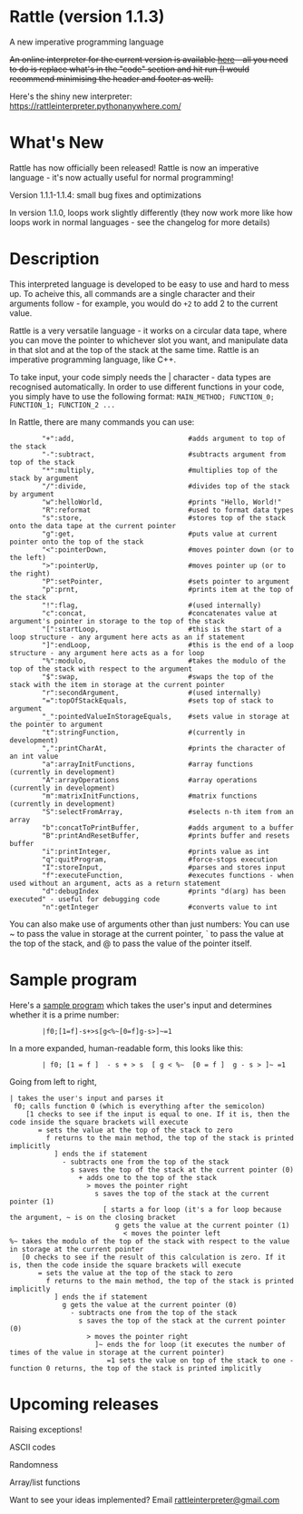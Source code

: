# Rattle (version 1.1.3)
A new imperative programming language

<s>An online interpreter for the current version is available [here](https://tio.run/##7T1rc9tGkt/1K0bgJSIkkiLpbLJmothex65z1V7sSry7H2Q6AYkhiTMIMHhY0p0vfz3XPQ9gXgBIS15nvVElsjjT8@ru6enu6WnubopNmtz7rfeWZnmUJmQymoymR/AT0hXZBVlO@8s0pP7siMAP@7WO00UQk20QJernVZksC@giVwszuqNBoZakZbEri0fFkyRUi4t093z1YxEs36ileZFmwZqqRbs0SgqaqUVxmu4ep2VV3FPKoctMG39ZZhlNisfpdhsk4bMkpNdmX8bUlhw0N8H@GuWFC@5xursxF0HDR1kW6MV0mSZQvFYLg2z9NA60ol0GC/5LuVrpixaQ004SuKbfgYT8TbR7maolNAmfis7N@UWJrHFNRQxh4cqewFNHvatnFc1am11ElzTXp1akfwVKAZLzmn/VUnJBLud1lTEs1A4naoU237qtY7FYeTkf3Pq/OekVmygn8F@xoSSOtlFBVmlGknRE0hVZCWJrWIHBm/AvMKCs8GkQ57SuMyhtA3DmcCNOxQ9AjPl2rPahXiS2bFUodnb1WWx@HGk8J6dkMubltaioQOV2rGelbDqlUG45KPo@TfiixEbSFio3l1aobERj9eyXItig@mVWUoswcliOgzBNTgqygcqYEpplaZYLyl4ZXbNfJycngngwzDuUvl9LIk@qv6Yj9iM/fv81uQS2SUgQhriocgtEysmGZpRcbaLlBgqpwBXglQSAyWUtd8lVVGxA0F8jpwH6ydsgLmk@J98Mh@T75y/Jrsw3vGWO9BgAhuHMCAooW9yQAZ/viryT7LuKMiDScgMwSyD1gC@G1QZvYJrFJkvL9YYX9/0RebbCdjBHAAmI984bELaeqw0MAmcWopfmZEEBcQDEujImNSLPsYurKKcDwC3vW9kLK9fMAIodcHzcpNwucLZsaIRmVVsKZ2cIOIpjmIA46nBgmBtAJDekiHBy/WhEyYQ1YbBZCZ1cRUvqk@G3JN/RZYRiLcD5jbGI95QDxpFuERIST0jeGXLIZCI@FWkRxL7OI5y58NAGdsN/RtBfHCxp3yPewPM4OBeWEiLfxVHR976GSlbLJnshgGD3GawYrfpACokjoRtUtQICq2TH7zwf9/DFBYHxa3BrNwu6KwDVnxS2YUtLezQNtvogVmaCT@YmlurPr5IabcranKthMqJfz8zXajNalFliYwtpiqyHGK3b6j3DqAwERj159erEGNfCR/1BWcgrbyBRPJj4VgdHNp51oVbLQhOVncjjfCX@Keh2N2EytBeURTpkeiaXEFwgBDnb4bih801axiBOaNVyqkrvIrupZ9uEAUHozxUiIsppTLdtKNf6rvjwmi77XgADeOQMJEzWx258G5tyqkyi5n3/0gs8nSnp9ZLuilljS@z4yKyYjILdDg7pPoPyG9aOgM5dGdNEZU9kp0nbjqw/yC1lztrCko0hZUC/eSg3olxI2gV5LhlK1b/yWmZNZrO5qARKR0jmLEjWlCGggveVpVeFl9FcUaDwoyVBddRqGODCm8mygskJwJvv2jN8igppZEtQagyKVH1OxvY44o8zMnGSp26rT1rqJVCzpoWiJrJJD3gz3wIXaoyriRjK18fpmSJxQDh0hWDZcFAN4hvnTQ@PTFnJNZyRUsvEJ69FOkvAGenlV8GOfQa1B07mOEpAzMSBNBRZa416PYayUqrNfdFXvaaeid9exZBVSVt7zpJZumUnOIm2uxT04h3NVj8thT4Mwk@o0y8RRKizXH1WKvq@trdrfIBiF4PV7tDIvyHI/RWWFS6zp5xfOnpQONnV/5nFZfLkcgB/xjRKB7fX8GKZ34rln5E/OY49zl/eiyxdZwFHa4jn1oh8F4XkJi1RAgC/4p8g86/hTEErgKlVDzxbbi8yGrxRV6Fw2nJDQVSxswN4bQUmAnAZ6JT8mByIf4HDdC2XFktNeVJOVWVBUKGaGMd4PjrVC88b/TfYSiq0IlfZAa4RwK2YHEkvj7GXV7j3VX/PLs3zaBFTYS9748n03hd/@vKrP9//9eeHn79@MPJ65HPcwxnNmXkRgFIL0pKpM6jWkhyUdEVIJxT3YgqQYFZUVgnH8GuCu/gBs0tkFUd0df7rhh63/wJW5Hl1kUvs@zq2kxRWi9IeoNRF@uaBKAaVJy@20flGjI8VbQqr6OdyOMEThjU60xspnanQti7LVcl@hY9TJIBvCwPlF9Ja3edilQe52hz@Kc0RVR3HKKs0wyFgVveyPvUqS@I1sySgXkE7h4bf9dH7WtfCa7O9MrV1jLvs@mrMB/uN@cA55rRz0Kk9qhwaRzk2LAdLhcIpjhxT1Ke6itOgwA51ZrQZr26CQqBu5ndrWebUTaMn0J0pLvBfbXichmC4S8Flc8dxpnTys7sT09Iymz10NxNj@o4BwUpAvKPaylA0A6GPEiRnzbmPRDrTdK5psDIMIcQ77bYzAI4rojhf/sHfy3rQdBFDC4N@BqS42VFBfoM9pYj@LlqiBPpfrW/vzJsFYTjQC4feLC8XBZ50Rs2pN9uWcRHt4huj5tybhdHbKKRG@ZU329A4Tv@RZrE5zg/eLEMnzxb1xB4ifcx@QBMEhQc9RLUXJ4zW3BOEKyX9yQUsfUCmF0DTKAEE3LtgW8AnQ5JTCqZlnF4xUoW0CKIYKL2AExoEKiqq0IJ3mOsTymHh6Dcz5rn2ZnCeGoXfeDPBcd@lV4lR@W1V@bedUfUCxqDFC15r1O2gWZaYIx17MzwsjdKlNwOVZxmY0Je4BtCs0BtuVM29GRx1jorPgKxpWMapUf4f0Bdo20ZphisQTld2lhv1F96s3sJPfilBZhoQP0n0hH9H5@Oz5EcuN5zABS4IiSxd2Eb9AJEGnT0G3eyROZcA@Bv9xc@SqLoBMAd4JGCeg8YecIAeKyBpVULAHLpZUMZRwK5ZtGSeulTfvt4WEIm1123j/Yj4i@myeAomA/NmGwALSdqX6YtaHTSA/iKW/SgJfwAdzQ0UCaBngOu1VfuLN/uljAqhZRuVz8ReeIbOG6NuBYx0TZdlQRtoEoI0oItyXd9CWRYE/vyfooYzD4MqrNgHH5QpD0z0Mym7zzxfyGIN@BI/zP364DStTU6@bfAGVNBKJjK3bZTkILag9O//BcJjGcQxvyMFo20NsuIBbw9HW8RrighAbkgJS0MTNYGZlaw3PnCPueWZeivc8csgIWmG0MrIcOjg4Mw/Ar0NSTSiIzA7ChIAHQEGRJTwSG/T7EaYKgCLFSerE@bGR4kWJLVOTdH2R5kpbK1qOKYnGiSr8MeIpCuO7fd/nVeR9l1jx@Vky1Vk49Xgh7uN1C6C7cu1Sk1UT2FPTmcGEonoqNW0GK0K9RnUsxTlwb6rq8bT9k@jR@ApM0W4W8CBo0tj4XPfNtX3aXbZNPRc3grMPYeWG9Iav5YV9GGHlsNKk2/c4C1v8YZw3KJLxGzQc9@W8p0w2qW7/lDxzkumEfeuwQp9RADEmIcX@g5LxL7K1rjJcnu2IdF2@NXeUa3XuXqtoO3GO@qz5Y/DnWrNjrUjrWcXcR2M8cF2mcn3xrZ3sG/bJX6zr8s9nlOcOfyGt9uN/v7b6agJL42tGl2N7@Fu/BAuRzcpXBjp3M66oBETDeHYIF2HjtLAQcqBkyZ@@x6xRJnDHhYSzDc86rwYLWAgecPGcYiFnhCiYnc6ndSN3TXJXEvSOinUukrncMaSqwsO0DJpVjRMfgL/RwOn2JYeAlXXcFypiMATpriqauaQ8IFJhJ7Z2pzBeCnyS0lLqq@1KYoI9cdao@/XHizJjfJaEGtQZyebAEM4aCLVztDzTb@lsP2V3lZblNuyH3ETZNv/A5LQa/ZJ@G/QP8KCQ8rFcKVqdJxu6CpASGiQR8z0z@WlD/kfmqXMo13DM09C1YI7CsQZHdJltAUVsZ@laACEfls/0jchOhLRXdUdAsw4i7YoZtgxRwOwFagIUzxSrnYBKdadLiLqDP32nq5cbgupAk1UFWiLRGJSAADQW@tL9UJvNNUaIR32aHRPa8Q9kY5mNeHZbIAQSIeLsW55GDGjMJIANEW9EWMiXaDqtTQ5cgRp6BoVwzzw4EYqGHG6rioXomcos3sfTMa@f8Bszifj09P@4mwyFAuC@Z1aZUcCQ2ILdGNHOEXHYGES8bdhUGhTM27uXeEhTaEC0PtsyPblXCElX@edEtNCnTuMRWvDtqODSKRGbNMVSrWW2k/JJVKPFQzIFRbxsLm3QRYF8l6LY59ra7119BZk3WvUSYOsZiEhHv8Te@IdecomkjcLVfsH3e2PjQ4cFFcbDcg/mlqN7SYbxzzNm0dn76fY6dnE9x14DUKJUBGxWIXxVQ6THI5AKATKoYRU6jhamIubgYnWFqCb4QR3@gq5Li6at0eliDYy2tlFRR3oTuVA6@qiTVRZNxyIJulyF7iSH9mSmZhS0CIrEW/cRmrDXA1d9fVhEDjsROCQIbA@sO4WhfwGQiCQf@BLPJdUE6XcS6YiAWNbpyrmxmIrDkjVxAAXgTsCPsWA1PYGgf4u4Ha4Pr8Q823a0jqsmGwjYc7vnLONM19cG0nuRpDTi4osojo6jDJqq32J09KmnT69Awl0egCBTrsJdGruHLzxU9F9zE53FmpxZ7tKISC7DBDUE/HVQq9FFAyUsE6wOAoahKTMqeaMVkMPeqw7jdj4JydFUDS3E2JNSrb2XtgEE1cYhKPIrVsdW6ervOOG2rmmITnoZ96H6/AyUkcxgHo5LRrWg8cefGDh@hJFbajZuyOD7W@BGkPVrPHUpb6ZeKrZrrpGVZG0Td8Kqsv3JeXOhQMXHGMKFgqSN8XFNCpWGM0lOoLF379vRnKJOs2hZUdumG9iDItEdzTYsSIdk2icSHMYiTkhtytEoQbeeLfTIwSI/SiCkHdHk3EDSYb7kuT@/dvTZNxCkuGhJIEJ2XSoIwicskO2Fjvd2OAqWttx286pda0IQ/G7/Wg1J2WJJveYVZHbEs6UXi6mamrbLP7f62VqHW/jd6DN@WDEQF6mxkuhjFQ8n4ggvEBWEQSnKXv/BHVRQqsnRjxe9Ug4HI8J@jkwBpOjLNqCprOEo1kEsQrEPHn@lPT55TSc32kS37B26PBO8PGU/oLLb3vq26AHtb0x0dfJIx3UlfISmsD/uXVSSZ528sXeJ9jBO6HVicI9n1bsW/eh19YNYwn@vEa4ppb4BpmrYiK@R9v8WCgelEIVGRJ9kzAqZ2XCX@Gc5DLuoWoQCZ7h2E4TRWMATqAYmmMKFFQEZUhmnwUwvPb5g7oIRwgwuOItzTBMP2LTLijGKRzyatkmZdsz7QN6dkS9uqMeugIJmuIQtCeyHZOxHjUfxrZasKHal7wzuVSfapiMOpAdDhiLjUJKd/iHZEVfsnLXIyHnyOP3H7AxiJV7oP6W8He2IX9oOyIvYsoi0zGOn93SsQeTGGkTFEVM2ZC7jMLvh@ttEMUjYBtmLwVkFV1Xjz6jPC@h0zxNk2PPt6N9McS8ZhXVnjIjDBxU93u9nqq7aOIGI3xyqsQ@crt1kQHdaMGuVJRwn6PGCFHVuWhrKmJIRfTY@ge7cyNlUkQxt8XiNMfIIzEVC17ck7c9M2ER0s7AjL2enrQBdmh3WqBswzNOQVcbN58WcqTUrmQxe3dFFkHOD/@8KFcrRWkCNQH93iKeDe@0UnwiDat1HW978L8dNOK7Hhd9UtvidlEUB7OGI6qiE/pfYgf9i@DRafQ0F/DYTB6XrSp0VTCnU51jCUTYicWqmWaM6QM0@4i8Higw2BfPesA0Z5ZsgJkRq4jndrB0bbfx5Eqn067eONWzhsw6jgdKe@vzd6vAdQWguhRRS5GTUSdgyxQYcrLHS0yziRznkMaOEBHYn2p0h7DKlO0gk5HIRzM/e@rLW/eY@mZqP@Iu2uvrF1o/Y2iOiD3QDaSJ9iYSJ/nrx5rkr8okLdPPmubDjzXNh8o05Qsp3zeycNQv9u5yhiBshU1ruTp8QyCqrNfyx0fnSnV7o7zX8gD8DhjSmt9k/rviRGt@0/nH4EVrGvfmgi/34cKjO1FYM@kyUbVxXaNqjJVXbxQnbYHF@5IOzzYnjEsL1M@WvQL7sdJEut61krpCnZRiLFuL61VBKxk1AnB7RlYebQgWwuoyzbsV4FZ8YjxczWPtoDwuzr@7fXbw4GRoZAtqeMFQebEMUjRDSw5oop2h39TqTfsKBwQTD/nWBtSJ5TgrbhnErjPCLW2Qi1t28J7H0aeJgoNOvE8TBQcfqr8vNPBjuek4dpy0vysb5Q9t8N9FG1TY7tNQDG@9c9sfAjY3/UOh/OcplB/5lNKnf8u@PpTO@lQmbmpWXI1AVpYo46CQPd5EVtUbXHR1z2e@3VyNDviM3PMPixXuClrQOt87MNVoVwWpusVMW8Px/k9NAF5GGLjeaWBKEo7/6vUbFjWFgWI8bBUTFXIHtzNgsruPPZzj3Tf2Dqd2MwXpdvcj5jtsCJHsjjFtTCWK3bpIYo9YBXB2R7@2j2QH/@h5ZJybioPUOS7cMW164n01JzgLmlY3MRvYTFBz0H5mOzjNyHggLmWSlFRRYV0vtdr26Nj5Yk0DEcsxA2SdiXSURXVGuHXEPzmYbOyaqwOu2so8dEnN5KO@Iw3yvCdj2xiQklwQD@QZWcXR7jzDDOGYVXsRJecbkPZ9lpHnDSUJvcLM@SxYE6iUU3@AzzXTLeYwzEmfjtYjMpl@CS0xlooXYwDHgCwDmgcZyTfRqpBfk1GnFFJ5Q6W3FnjI8jgLZoHC9wxfZL04YrtvE7bovPNuJHQdX7PcWDcwfmvqa71Z052I/aDsPecywEvTC8@71Zz0TpQ3a1bSKJULSDCRTw9EoqgVe/9LWfbLmCbrYqNuW1e0PvTxE09rL6IXRD8IuEiLAkOTrKdyJJi62gQxdJsELGlQmrDKUE5oKKRh9QhZPtbg8YIwtclIBxkb9eMReRLnvBVXVNSxpayFjye5PCHr4VnifDk/OuDd4jxZXAnMZoiAYnWYiS8MZzzMeoCpfVnS0QHZbxO4vpBlrwyY@ulxJDmBk8H4aomCGRxVvkMegF1Z/lpMnNpeg2bKrDOmTs/PWOdZfoSCoupPv9WVM9J1MfbIWktwr0zHudUcspt/SYfjkHdsNfeRdlmNavRkz36qJk/YRutNwbPKTvnxry5FOeCdS@FqR1QsN8QM38Aq4ytEGsL8a3S707mzXtTM7XxE35WNRKl2x59oMx7byV@crwS6lmpqYnx76N4CDZXjNjyO/8CjhkenH8GdIbjqWJc0/xa4bFhyO05lHmsjMaN4f1gmoCdG@I0wR4qwKHPVWhBvCW6WMZ46qNlhTnqhPJ4NT88/G5AffnjylB0zNMjiG8BySBFxAeYL2QbX51vMaS/@wNRTPEfHMo3LbXKepVcDEkCHIDPPwZTHYcqt9ZVqDceVdeI0q0E9MW2OjKPGVL4yE615EjQ80bD7UNKD11/GoP9qftDjyHtpPF9x2nPH@NP5FWoGEtsj64RlqWXYPMQUahj4oAci@klafc3G/i8gdavb9WRGSw6qopolSmBJjYUhteDJ51GUMIUCy@ovTHA94mC6HoscpPjtZKi68VBETGMewXZl6UZIlWOgDrxVepuK7h4o3YVAFldfjDOqWEQsrXpLaCRfb2OvIqKRi7gWGwta6maW2UxGODuU8z2@qu82323YlXBd9UNPvIFIfyGXXyUNMUXHwSYeX5VwgIo8@w3vIxVw4fnxPOJKZHLU4UxvnRV69Y2ZtUzKhFYeGrc/zePw8pQ0v8ymIbCgoaUe1qY6D/TEvA1vHcXXtOkbFVPQpglacuxsauPG1mexd/DFE8bKa/3E9ZrR3Reo/Vo6e2d3yrvQOl3xXo4X21krHp4VHb4WZf8jCvVm/8R3oqZfoxG9dhTlkX02KAmd7TOvKUy7cYYND0@mky@@@uLP97784ivrhKpzRbDE0fYc9naQO6Skinjb3E7j8KX7QkH5YiDNNq0/zdut8cMF7D7fRdZgdFtfEXbAQ/bOl@qHzO2Q@Tnn2CKI95nDPmNbqQ4OfLn/oejkfDZiu/N1njVBqywpaqKayoMGgstIkUIuUfsSzrkqOwozWpiihd99mbDsRPiYl2cWJzl@a89cJAxRMgdguch6iP68NVZz9x6iCp@fMAiXlA1TqewHW1T2@NlWGK9UZPoTU0Gvdl1vLW9iWLpHbK3OmU1rmVH2TrxySTK/IrTZ6rIRfvBJ6GP@FZqe5736bfT5q1fo71xjF8fvyDPyglxMyCVZkMVDMp@SxeQ3ANQayj8vZ6ibHPEv05aFcPz/Nv1/) - all you need to do is replace what's in the "code" section and hit run (I would recommend minimising the header and footer as well).</s>

Here's the shiny new interpreter: https://rattleinterpreter.pythonanywhere.com/

What's New
=

Rattle has now officially been released! Rattle is now an imperative language - it's now actually useful for normal programming!

Version 1.1.1-1.1.4: small bug fixes and optimizations

In version 1.1.0, loops work slightly differently (they now work more like how loops work in normal languages - see the changelog for more details)

Description
=

This interpreted language is developed to be easy to use and hard to mess up. To acheive this, all commands are a single character and their arguments follow - for example, you would do `+2` to add 2 to the current value.

Rattle is a very versatile language - it works on a circular data tape, where you can move the pointer to whichever slot you want, and manipulate data in that slot and at the top of the stack at the same time. Rattle is an imperative programming language, like C++.

To take input, your code simply needs the | character - data types are recognised automatically. In order to use different functions in your code, you simply have to use the following format:
            `MAIN_METHOD; FUNCTION_0; FUNCTION_1; FUNCTION_2 ...`

In Rattle, there are many commands you can use:

            "+":add,                            #adds argument to top of the stack
            "-":subtract,                       #subtracts argument from top of the stack
            "*":multiply,                       #multiplies top of the stack by argument
            "/":divide,                         #divides top of the stack by argument
            "w":helloWorld,                     #prints "Hello, World!"
            "R":reformat                        #used to format data types
            "s":store,                          #stores top of the stack onto the data tape at the current pointer
            "g":get,                            #puts value at current pointer onto the top of the stack
            "<":pointerDown,                    #moves pointer down (or to the left)
            ">":pointerUp,                      #moves pointer up (or to the right)
            "P":setPointer,                     #sets pointer to argument
            "p":prnt,                           #prints item at the top of the stack
            "!":flag,                           #(used internally)
            "c":concat,                         #concatenates value at argument's pointer in storage to the top of the stack
            "[":startLoop,                      #this is the start of a loop structure - any argument here acts as an if statement
            "]":endLoop,                        #this is the end of a loop structure - any argument here acts as a for loop
            "%":modulo,                         #takes the modulo of the top of the stack with respect to the argument
            "$":swap,                           #swaps the top of the stack with the item in storage at the current pointer
            "r":secondArgument,                 #(used internally)
            "=":topOfStackEquals,               #sets top of stack to argument
            "_":pointedValueInStorageEquals,    #sets value in storage at the pointer to argument
            "t":stringFunction,                 #(currently in development)
            ",":printCharAt,                    #prints the character of an int value
            "a":arrayInitFunctions,             #array functions (currently in development)
            "A":arrayOperations                 #array operations (currently in development)
            "m":matrixInitFunctions,            #matrix functions (currently in development)
            "S":selectFromArray,                #selects n-th item from an array
            "b":concatToPrintBuffer,            #adds argument to a buffer
            "B":printAndResetBuffer,            #prints buffer and resets buffer
            "i":printInteger,                   #prints value as int
            "q":quitProgram,                    #force-stops execution
            "I":storeInput,                     #parses and stores input
            "f":executeFunction,                #executes functions - when used without an argument, acts as a return statement
            "d":debugIndex                      #prints "d(arg) has been executed" - useful for debugging code
            "n":getInteger                      #converts value to int

You can also make use of arguments other than just numbers: You can use ~ to pass the value in storage at the current pointer, \` to pass the value at the top of the stack, and @ to pass the value of the pointer itself.




Sample program
=

Here's a [sample program](https://tio.run/##7T1rd9u2kt/1KxBqE4u2JIty0iRqnGeTsznnbtuTZO/9oCgtJUISbyhS4SOOu9789e4MHiQAgpQUJ9tt9/reOhYeA2BmMC8MoO1lvk7is9@7ZHA8IIskCOPVhBT5cnAPSzqO43SepdTPaUCSmLxZF@RJsSLeGRndm9y@Nzm7S8aj8ajTeewXACmdkB/8OKRR5/FHmmZhEk@INxwNzxgg@MF/8oQEyaRD4If9CugcQC6LeJFDhxukqql@bfz3lPhlIwIwYMBk4@fhwo@iS5LlSQotYuKnqX9Jwphs6CZJL6EoIJvkIyX5mpJtEsY5TbE7fozpp5x89KOCVoPQKKMADVa8oXGePSJJChWXc0r@WWQ5iZNcq30wGJCLdbhYkwUOvsiJn5kwSI9BDnNSZGKOq2Xkrx65Ai34@0MRLt6TbZqsUn@TKeh5Ef72262nxW@/Xd14OV2dvPLm2c2z6Wg@mr8bzVY378CfHv75dOaNRiTMWAdsTwbEj2C1MSDpI40uJxqs7HXmvfay8c9nKlCvAjougbJpXCDoNY2ihFwkaRSwwqupd/5hdmOQnTzMpqsHNz9PR@fbD7PVIHs4@3zubcliTRfvM8R3RgEDSyDMtsgR1DYNN5Ss83ybTU5PgfPoKomWQ8Da4j39tFj78YoOF8nm9ENBM6R5dnrn7nfe3dMwG@Rr@BUXmzlNB/6AQRLTGX2YTbezETAYhVGh2eSwIb4b3z0bn4abbcRIB9DzFBh7sPEX6zAWowCp80PBjs9GpxmDO4DeA0Fn0gN@ohNytUWU/PjTG@BxBC6q@2ROFz4yDXIrR92KAkNt/TSDHXmxpsDnPjA79EbOpJttfumyWT69Nb9VLJd@lNwiwDmr0WK8OMserjz273R@e35nNp7fgf/dBqqPvxhjY@/e@N7t06TIYXaDOR/yS/@tuH5Oc9yonEs4qTkzUZAxV8vR98B5y5nGeMuS72BXSgASgZdJIXdowQSGHwQo72A/LrHdcmQTO8avqwxGG50Aj8FID44/42goH65ejh/UygkZPCRkCQMmaehHpJdEwYQDGQgorCl0mX1@sEL4xBXCgP16AZAZzbkw4OTfoBACClBY2RJFHnLGFUiYcLXm0mntf0Qhc0mujjLOCrDtcPkXfoz9ozwELuTgsr4USbdQbvmwS4G1fJgx6YG4ugijyJCzC6YMKkGL4pVxIzAjMG5@uQURCrIf9AqoEpKtkyIKYK71mYBMWCQxcDuNEeLaT4MBEiQQK70I8zXOTiAB8JdyEZyjME1iFPqIhxCkbIazr9q6YlnkLRsVf@gnHzffhLy9tU1AMidvb43fqoPiQi5pdmvcJxTQcluHCCUMGSuQpGTqQEOnT6Cpw4Hxj7dnbDjYxs8nSBdUSPBfnADEhQ@IgQ2UAj@AZiQ9OlwNydvYRf75UCAU1GsbPwVx2XP6Ry5AAIQiz4LuwTXHOCUhP2NG4QsgQBFHNMsYWoOkmEeMIzbDcuHvAOe8IuhXuyCCrrDdYXch0eFfoNX8kqTIU0DsHD8XGf5@NfaQVCB2SBqCEbBkHAfCAEc1Jw77jq3LcXKQD45zhb0HsA/45440AXBDwU9Al5x5ekgDV1F6qyiZw55B2aZ@lvo/UwtTugWeVEu4MHqSP48DtThPtj8tX6MsU0vRcvBXVC0SZoJaFCXJ9llSlMVdpRxAptr4iyJNQXs8SzYbYKuXcUA/mbCMqS1408xs9rcwy23tniXbS3MRNHiCW1IrprDFoHilFoL18QKsD23BwAD5U5DB@qJFy/FOEtimvwMJ2ftw@yZRS2gcvBDAzfmFsayxTUUMUcNVfQIvLPU2yCqatT7bkALj23SDAY2ck4GnVmjTgNopFxaWNWDldNa/9v9npIv6HG0D3LJRuAGRDvsbBNIQ9/FS0FBbLAzehFahhZQVvvDB0K3qDALWG3CaV4tvwg@04Oq4W24vvUjsxLJQ2vXys9jTONJoRo6JNGIrCVA2lbusmpWyl5RCuZOg6MdEWIJif2gLlXtGK1T2l7F69kuRV1D9JhX@iEoYOSzHQZDER6jp4wDkPU3TBDQKp@yFjTePjo4qE@IKher3kshe@dd4yH7kxx@/J9Mc7Us0lGBRBXdlmFbjDg/qNo4r5o4BJheVOOXqe@N/Qk5Dx4S5WdmMOUxo6G6LbM17MuuyL00PKANF1JfmwpVk32WYouUjNWi/8iS4bszXaVKs1ry45w7Jy6XQwSEaNs4VaGi2HrRT0EJhVlQmzaiQOyX6pIbkJwRxEWa0j2qcwVb2wtI2M@Z7CpvcF6arGBpbs6oNBWc54CYFaHeuwXBgVPkbVO15iJPrhUNKPNaFtU0LAHIRLqiLxmW2pQu0LBc@zm@ERRxSBhhHuoVISFR8HBhyiOeJTzlo7sjVeYQzF7OKz5lxPAR4kb@gPYc4fcfhzbkMlC2ybRTmPed7qBROdIiigTeC3WewYrjsASkkjoTKL2tFC6ySgK8cF/fw@TkYFUrz2m4WdFcaVLYfbMOWnvXRtLblB7Eys7k3s2JJWYp18kwk9KqJuFptSvMijevIQRIipyECq746ZBiVNYFRj96@PTLGrS2/@lCt4@1bpy8x2vfcGoBOHa26DOOij3OE@AfM9K3HpF8XXYoBM/wyxbMF65b5ELAVS7eh7DlW5W6eXlYDNy1GkOiWQg/EHgXPvg17GuzKe6CLnuPDAA45QXu5h2DcOmLkVJkszHru1PEdnZ3Qct7mk8aeCLhjVnhDf7sF9dpjrdyGtWND636KaKxyGnKG17aXqg9yM5izrmGpjiFlQLd5KDuibEja@lkmGUq1nLJK2niTyUxUou@MZE4xZMEQULZ3laWXhdNwppg@@LG2q3XUahjgYpdJoZxtecCbaxMcfIoKaWRPMEcMipQwvVF9HPHHCfGs5Kn66pOWFgXUgEOnGHhs0n3eza01FwaIrYsYytXH6ZrSrU946xLBsmO/HMQ1NEUXlZ2s5LbJUKllkpDXIp1lwwnpZhf@ln0GgwV0ahTGIGYiX3purLdGvS5DWSEN3p6AVa2pa@K3WzJkWdLWn7NkmmyY7iXhZpuARbul6fKXhbBkQfgJQ/gNNhGGKDd8lYqeq@3tCh9gkkXgRlts6QcEub/EssJl9SlnUwsEhZNt8E9qXCaVkKXxTWYLWri9ai@W@VAs/4TcsWgwzl/OzyKMimgNUAUNyQ9hwMIcwB8Ys4A/QeZ/CjFoFnOD6JFTl9vzlPrv1VUonMbCjlx3AK9h4B64DKxBrvH64l/gMN0@pflCM3sUBaksCCpU5@AG6kerpeA4w3@Cl6O2VuQq08UaAew2RkeGXYy9vMS9rwZgtkmWhfOIgseD0sIZeeOz23e@u3vv/udfH99692jodMkt3MMpzZhj4IM5CtKSWSZokPLgXCWkY4p7MYGW4BCU/gTH8DsWfXvEPApZxRFd6n/dReOem8@KeDiJNIp9V8d2nMBqUdpDK3WRrqkQxaBS82IfnW/E@FjRZmoKONOBhxqGdTrROynA1NZ1K5Rbhb0SH8dIALcuDJRfSGt1n4tVHhT7sgSMtMhQqY5RVmkmv8/85UWl9Uof4B3zAaBeQTtvDb8r1ftON6grh7t0knWM2zzycsxH@435yDrmeOeg4/qocmgc5YbhBNRMKJzi0DJFfarLKPFzBKgzY53xqi4oBKpu7m4ry5y66b/4ehjE1vxzvT1OQzDcVHDZzKLOFCC/2oGYTpPZ7bG9mxjTtQwIXgLiHc1WhqJJl591Zaw7j27IMJjONQ1ehiGEONDdfga044Yozpd/cPfyHjRbxLDCAE6fHcwI8hvsKUX0D@ECJdB/abCdE2fiB0FfLxw4k6yY56jpjJpjZyJOmC6NmlNnEoQfw4Aa5RfOhJ0q/wMPlY26V85Enkj0SReRPmI/YAni2ac4/eLxlyBc8RgOO4Lqeeew9D4Zn/PDjT45O2dbwCUDdhQ9p1FywUgV0NwPI6D0HDQ0CFQ0VPHggwHM9AllsHCMeBnzXDkT0KdG4QNnIjjuh@QiNioflpX/uTWqfoYxaP4zrzXqttAtjc2RbjgTVJZG6cKZ8PM1o3yKawDL6m9JYg49cyag6iwVN4GsSVBEiVH@bwALrG2jNMUViHAp0@VG/bkzqbbw8w8FyEyjxS8SPcHfMWz4Mn7N5Ya1cY4LQiLL4LNR30ekAbBnYJs9MefiA39jpPdlHJaxe3OAJ6LNT2Cx@7xBl59@JmUJ5nhgksiSpYvAdBYsxpbo29fZACKx9lPbeK8RfxFd5C/AZWBxaKPBXJL2TfJzZQ4ajZ6KZT@Jg1dgo9kbhaLRS8D1qlb7wZl8KMJcWNlG5UuxF15i8MaoWwIjfaKLIqcNNAlAGmDaT3UsVPMg8Oe/FTOcRRhUYcU@uGBMOeCin0jZfeK4QhZrjaf4YeZWitP0Njn5zDwj9EHDOAsxT4D8/T9AeOAxOD@0BKdtBbLiEe8Pqi3kNXnITsoLWBq6qDHMrGDQ@MBdFlBn5q2SOZSk2FrPcMLBWXwEoA1IOKRDdsDvAx0X7IRWxJIxz0m4KtAWK46WRywAjxKN5xtxm5qi748yU/ha5XDMTjRIVuKPEUk3HNsP5HaeDdYP/3acFracDTae1X2740HtZLZ@LFaaiaoWduR0JiCRiI5azYrRqtCeQTtLMR7qp2zleNr@aYwIvGCuCA8LWHA0NRY@c@uu@j7dpk1Dz2Q8f@ZYrNyAVviteUHfdmg5rHT5Rg2B75ZoCMcthkTMDl37OSffCcNtsu0NlEC7ZBpxYspzlKARYx5e6Fo8kfohtMZNtbBnGxLrAb8qOqpBnaknBNpu/EowW/44PKjWHFjraJBtxLUwxjfbZSbfG9vewr5tx@/NsS77eFZxZokbXm83uvtvp04TXhp7NYYavyDc@C1CjnZS2DCyczvrgkZMNAC1QXYpHaWDhZR9K03c9j1SE2UWf1hIMNeIqPNi9ICB5A0bxyIWukKIit1pDVI3gmuSuTVJa6VQ6yqtwxlLLg84wMqkad4weQ/@C/tWsS0jBKqtYTlSESkjPFVTMTMHhA9MQozMVu4MgEnIh4IWVF9rU/4P2o@VRd@rIliSG@WxINagzU7WPiZf0FianYHjmnFL4fsr0JYblNsSjjgJqvv/fZ7aH5bxG4yPsLSOYj5YqhYdpxuGCrAldMhC5vpn8tCH/EbThEW0q/YsklD24IECoaMDugg3mO2bJugABG4bHBmbEIBEXpaSJYoJmihmmJqjPvgKVOQNdpSjXUBK7UwXEXWCcXtHNy43uTSBPNUE2iCRmBSABhitdaV5oXcaa52QDnt0OtM68UikpVtFeDYbIATS4Xykex5GEieMJBqaot7IDpEhUPVYmnQs@Ra6RcUwDzy4lgZGlKzKyrmADGV16H1v5LoHzObUGx0f9@Yn3kAsCOZ3XCvrCAyJLbAbOyIoOsI8Y/G34VBoUzNO7m2ZHk2pAgB9MmD7cqaQkq/zqxKzhjp7RorWh21HC5FIhdjW9H9cSxWn5BKpywr6/D4MT3j76KehL8@1OPa5tdbFzPGYvGNp9mnFQkI8/nt1scZRNpE8WSj7P9rd/4YBwEJxtVOf/KOp16jeZW2Zp3nyaIV@jEBPPNe14NUPJEJFrmGZgFcGTDLCstCBcighlTqOFhbiZs1E71pDO8MJ7nQVcp2fN28PzRBVRIbeBMlTLU4GysUK5Uc2USZclMXISlwt92za1lu1LmF9m2UPdi97wJZdoyyP@Iul8w98cqeSh0Upj0qp08cs0LG65pFg/T4puxjNRaKMaJ9g6mZ7B19PjL8elk7PxXwNLNn3k95RS/Gx4fdU4FfTkuKgRXIWNjw@LxErqsPDcKv22he9LX2@KoaPvxTDx3tg@FjlYAXLLMYtUCwSfoW5hhPtK9mKYEjn1A@IvK8nY6zqiXqXgdMogn9yfOH9qaZ@Yt/Lrd8OhU0wtp3uW4rsJsONmtKQR7dQO9MUv0X1mse8enuZgKLY9d0MrzVa1yPu6rL8cYmiNtTsDcjgzWugxrCgKjztskpMPFVsV54OqkjCe8yZdpG52NpwYGvHmIJlOGRN6R6N9gImKQlAsPj7980EJVGnqcd6QoJ5ScMwtHX/uZ4CsWMSjRNpzo4wJ2T38BVq4EFuOz0CaLEfRbDl16PJqIEkg31Jcv/@9WkyaiHJ4FCSwITqdKgOxq2yw7jeb2xwFa3VOCJDwt0d4qm4IY012cUM3qwupUwJZGOMpr7NIvyLbjFWqSBuO1vZryXoxOJtVDmnBOUQQXi2qSKoyPilGqgLY1reW@GplB0RC7tBUC1jeiBHGV6WDxegXkV@pUDM859ekB4/NwUdzK4BYz/@PoX6wAC7FuS2XQttsDhsNxnqJxC4Tn4Ir65UudGc1bSN5EsrX@ythVrddR5j00jDb2BwU0akfWibBwvFDUGoIgOiMyjDcFrE/HLGUSaPw8sOoaAXX2kSKxoXqEAxY8PckGhIyUy9HjvXfufyG1IhjuDjmftHmmL2drisHtI45HZpHY1t12kPgGxJhrQfhu86X246ntbuPDZNpqNks1bDq9Fl8zDTAsntdruqPtEkAiYTsFv9Ms2KG/zzFJ@CyFn0Vsks6DQmo6lxjLr2EEMqLFzXCSy8T4o4DyNuH0cJu5kuplJrL47k2jLaWTKm9Qx4ryz3toY7NK6Wk9dw@UvQtY6bvxZypCQo9ze74kHmfsaFeZYXy6WiBEHsY4hNpM5g@DzBe5SwWpuS2oP/6@fTru0ew19qW1zvwPZg1rAc4O5s/afYQX8SPFqN2OYCngbGU0BVI6HMG7OaCOyVAXY/mVUzSwfvGGv2LnnXV9qw17f4qz5oCbEbycwsXIb8AnjNdrIbw7anNNr1t1XlN7yqYbkLsbdB/nWNgl25bppxIw@y8c0VPMXe43KX2UXCO6Sz5dQZ9qF6YCysafWekUzA/9VRb/HZB9N3S7sOO2@vr257/IrH/OIcU7ekPe1@FU7y8x81yc/KJGtXKGrTfPxHTfOxMk1528J1jbv41e2frzlDkKbC@an5pm5T8tiX6PZUeiyq4aIrn8YMRvVszWtL99qXHCgGrG1sClPfnnulW3aV@8LqmIrbUJt7tzwpTKmR9dQ1XjXQhmB5QzYnZbcp0IouTEKoGKO9KU9GcL/e1jh4cDIwXltoSBstfUSDFM2tJYGbaGdogEoBtK@wT5y3sePW9pdOrErCXzNhUKf/NY2w82sCuI4S@Wvi4Uv01F8TEweqwv9bSGhVpn8iPXptRLRnszd3/Zf@/Wr69w/e0fr0rwnrW6n4F/JxgWY9b6SOsMucB52/8y6yqtq/AtSZy4ICmXo8cZOcuYdlf@zKTtSAj1sT1pr7eaNOmxRp6zjaPx0S2svjDlsuIV6b5fgvM7SxqCmnIw6UA85AebPczH7YDWOPqIo9orEjGtJMQbrZvsY3eRryHXYnjDQ@d4VgbSSpj1hmY@xOZWkfqX4KqN91tm4q3qS6h2k/oNZfa1VfnBS5XxULsYHNS9QH7We2g5OUjPoimhcnpDwe3pVN3LZHR2RHppUlla3lsreyqJ1H3aR9mhYms2aFWdqVW5mfo6q3zdW7Dn6WdeUhN39UuXoABxXyhCyjcHua4vuT@GbjPIxP1yDte@zW@Hv8RoILfJeVZV4AlTLq9vFKQbLBd3bkq9He@DvoyZ4BZ8V48tcnC59mfkqydbjM5dvK1bV3lTdUemsZCOzZQMEsUPiFeQwMiiVR6zr5CzvyFRbrmu@lmBEKafXmTS6KkppcextARSTxPZmKJ94DWLJrHpQ9chTReJWvVc63Za8BjF/4u6NZ9aq6wPY8yfNkY8mIJv7Y1qf8ugdgvCRmlYGc0EAIlPKuiUxe5Of/MDVvqDcZGfWjIXkeZbwX1/Xq2FJcwcejTCqZanj2sqmcH@1zsDhPdqYHsxlgQ7E6fHAlCCY87aiPL7ixt6X6ZD8@sj2EvddDR7oA7pTfRcDIYLz9C8M/UZ614QlJ5bN/2usuan@tNbMHrQ/46c/wVM/pPcG9VsLTI@1yRro5w@7SaE@SKtOpbacG8cdfUbboyba3SjWRPy1HNSDVZz9W78iJ7zXAx8PGXIOqS1F0pHUpXHOH@WJNzKMzrDLeeG5Ie6vQbX@1k0FRH@jkI7q2S6dKtf3sT5vxqH7H15o1t2uppjHDt4fuT2uoHLXhcfQvPGp4tLri9ofgSsC6pPl/gcuGJbfjVD5XaLy/I/LxixhMrRCf7O4owgLz7yuDW@TlXS4i1DpoHOHTo8L@Ohkcn97sk1evnr9gaob6aYRfHhVQRJyP10I3/qfTDT5dKv7AFwb4VcxFEhWb@DRNLvrEB4AgM0/BG8Zhik3tqywa1FVN4zSbOl0xbY6MTuOLbfLBMVMTNKQ71mEor0BWb@7qv5qTYy3PGxmpoFaX6Ab@7PzqCgOJ7VkNwjnTHlI6xJtoGPgAV8jUpOVryvvfCNAdV1v6qfYGlIpqdh@OvV0nv@CFvzGKooQZFFhWvYtrS8pkth7L2qD49RHsi3pYGgi@VolfvMNulZLyUlqV9KRAGwtwjxRwAZDFBotxRpkHgqUltJiG8soRQhXZJFzEtbgp0FP3VMxuMrvMYpzv8RUp1/lOmV3vaqqhXM/pi1uOcvnl3VBTdBgpZY2sWvpDfFUihiieU224L6A0F8ETxyG2@6qdHfHo1llhUNyYWcukzNbKxZt2t5G3l1rSfLO84Sizoad@SKL63/r7aw33BsT3aOgbFV8aS2L05JhuauPG1msiX@F9YWPllX1iIAefWejybwLDb3lkQY9HFS7EM3N7BSPqAUyRGZ7viD8oGxpxonf7X7xEYQYkGm9S1A/ZOnVhrzzEV1diTTlvjTNsyOIde7fv3r539t3tuzWVU12GZA/@1eewd9DYIvZUxNf95yQK3tiD7MqD7pqzWX2atbvXh0vMfb5DosGLrn21wwE3tXZexTpkbofMzzrHFsm6zxz2Gbt2l@/Aq2nfik7WHNx6iFvn2drLvPICr3pdugyJ4df@6XeAyRTNKRFtK6//Mi@EWU74bUMxu@WOt23EN99m@Nr6TNyIVa7GYbl4rQYDdOwLRXm8DlGFubyshU3Kii8JBRnrb9B648oqN1J@5f1e0@Iud113JU8n2DM92FudM5sW/6JJJcbIAoX43Ya6bOwo38vRwae3nvGvL3Ic5@3vV2Q5@p5M8WtnlmSGMVBygk99kSlZkQfk5mcyHYm6Fat9SGafybn3O/sSTgWa/HM6QVukw7@0UBaCuv/9/v27/wM) which takes the user's input and determines whether it is a prime number:

            |f0;[1=f]-s+>s[g<%~[0=f]g-s>]~=1
            
In a more expanded, human-readable form, this looks like this:

            | f0; [1 = f ]  - s + > s  [ g < %~  [0 = f ]  g - s > ]~ =1
            
Going from left to right,


    | takes the user's input and parses it
     f0; calls function 0 (which is everything after the semicolon)
        [1 checks to see if the input is equal to one. If it is, then the code inside the square brackets will execute
           = sets the value at the top of the stack to zero
             f returns to the main method, the top of the stack is printed implicitly
               ] ends the if statement
                 - subtracts one from the top of the stack
                   s saves the top of the stack at the current pointer (0)
                     + adds one to the top of the stack
                       > moves the pointer right
                         s saves the top of the stack at the current pointer (1)
                           [ starts a for loop (it's a for loop because the argument, ~ is on the closing bracket
                              g gets the value at the current pointer (1)
                                < moves the pointer left
    %~ takes the modulo of the top of the stack with respect to the value in storage at the current pointer
       [0 checks to see if the result of this calculation is zero. If it is, then the code inside the square brackets will execute
           = sets the value at the top of the stack to zero
             f returns to the main method, the top of the stack is printed implicitly
               ] ends the if statement
                 g gets the value at the current pointer (0)
                   - subtracts one from the top of the stack
                     s saves the top of the stack at the current pointer (0)
                       > moves the pointer right
                         ]~ ends the for loop (it executes the number of times of the value in storage at the current pointer)
                            =1 sets the value on top of the stack to one - function 0 returns, the top of the stack is printed implicitly
                            


Upcoming releases
=

Raising exceptions!

ASCII codes

Randomness

Array/list functions

Want to see your ideas implemented? Email [rattleinterpreter@gmail.com](mailto:rattleinterpreter@gmail.com)
